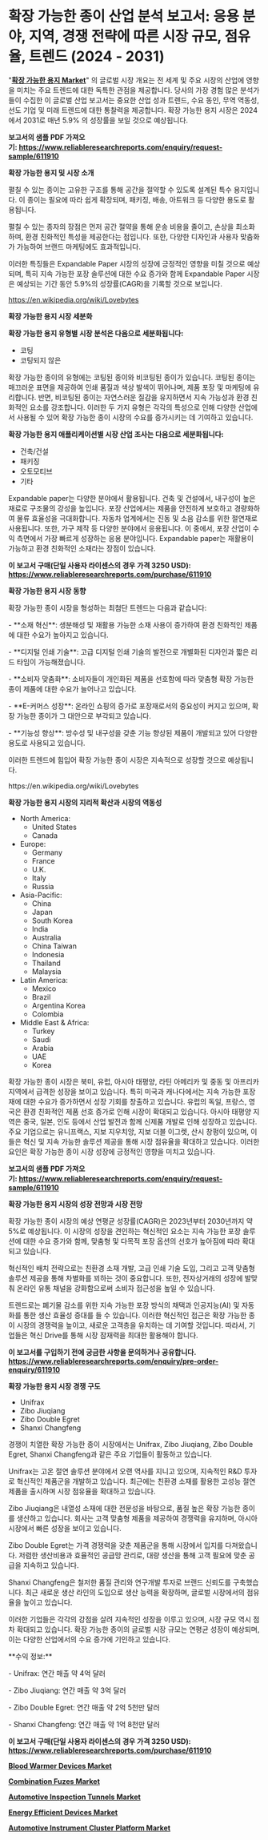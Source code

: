 <p><h1>확장 가능한 종이 산업 분석 보고서: 응용 분야, 지역, 경쟁 전략에 따른 시장 규모, 점유율, 트렌드 (2024 - 2031)</h1></p><p>"<strong><a href="https://www.reliableresearchreports.com/expandable-paper-market-in-global-r611910?utm_campaign=105&utm_medium=7&utm_source=Github&utm_content=ia&utm_term=02102024&utm_id=expandable-paper">확장 가능한 용지 Market</a></strong>" 의 글로벌 시장 개요는 전 세계 및 주요 시장의 산업에 영향을 미치는 주요 트렌드에 대한 독특한 관점을 제공합니다. 당사의 가장 경험 많은 분석가들이 수집한 이 글로벌 산업 보고서는 중요한 산업 성과 트렌드, 수요 동인, 무역 역동성, 선도 기업 및 미래 트렌드에 대한 통찰력을 제공합니다. 확장 가능한 용지 시장은 2024에서 2031로 매년 5.9% 의 성장률을 보일 것으로 예상됩니다.</p>
<p><strong>보고서의 샘플 PDF 가져오기:&nbsp;<a href="https://www.reliableresearchreports.com/enquiry/request-sample/611910?utm_campaign=105&utm_medium=7&utm_source=Github&utm_content=ia&utm_term=02102024&utm_id=expandable-paper">https://www.reliableresearchreports.com/enquiry/request-sample/611910</a></strong></p>
<p><strong>확장 가능한 용지 및 시장 소개</strong></p>
<p><p>펼칠 수 있는 종이는 고유한 구조를 통해 공간을 절약할 수 있도록 설계된 특수 용지입니다. 이 종이는 필요에 따라 쉽게 확장되며, 패키징, 배송, 아트워크 등 다양한 용도로 활용됩니다. </p><p>펼칠 수 있는 종자의 장점은 먼저 공간 절약을 통해 운송 비용을 줄이고, 손상을 최소화하며, 환경 친화적인 특성을 제공한다는 점입니다. 또한, 다양한 디자인과 사용자 맞춤화가 가능하여 브랜드 마케팅에도 효과적입니다. </p><p>이러한 특징들은 Expandable Paper 시장의 성장에 긍정적인 영향을 미칠 것으로 예상되며, 특히 지속 가능한 포장 솔루션에 대한 수요 증가와 함께 Expandable Paper 시장은 예상되는 기간 동안 5.9%의 성장률(CAGR)을 기록할 것으로 보입니다.</p></p>
<p><a href="https://en.wikipedia.org/wiki/Lovebytes?utm_campaign=105&utm_medium=7&utm_source=Github&utm_content=ia&utm_term=02102024&utm_id=expandable-paper">https://en.wikipedia.org/wiki/Lovebytes</a></p>
<p><strong>확장 가능한 용지 시장 세분화</strong></p>
<p><strong>확장 가능한 용지 유형별 시장 분석은 다음으로 세분화됩니다:</strong></p>
<p><ul><li>코팅</li><li>코팅되지 않은</li></ul></p>
<p><p>확장 가능한 종이의 유형에는 코팅된 종이와 비코팅된 종이가 있습니다. 코팅된 종이는 매끄러운 표면을 제공하여 인쇄 품질과 색상 발색이 뛰어나며, 제품 포장 및 마케팅에 유리합니다. 반면, 비코팅된 종이는 자연스러운 질감을 유지하면서 지속 가능성과 환경 친화적인 요소를 강조합니다. 이러한 두 가지 유형은 각각의 특성으로 인해 다양한 산업에서 사용될 수 있어 확장 가능한 종이 시장의 수요를 증가시키는 데 기여하고 있습니다.</p></p>
<p><strong>확장 가능한 용지 애플리케이션별 시장 산업 조사는 다음으로 세분화됩니다:</strong></p>
<p><ul><li>건축/건설</li><li>패키징</li><li>오토모티브</li><li>기타</li></ul></p>
<p><p>Expandable paper는 다양한 분야에서 활용됩니다. 건축 및 건설에서, 내구성이 높은 재료로 구조물의 강성을 높입니다. 포장 산업에서는 제품을 안전하게 보호하고 경량화하여 물류 효율성을 극대화합니다. 자동차 업계에서는 진동 및 소음 감소를 위한 절연재로 사용됩니다. 또한, 가구 제작 등 다양한 분야에서 응용됩니다. 이 중에서, 포장 산업이 수익 측면에서 가장 빠르게 성장하는 응용 분야입니다. Expandable paper는 재활용이 가능하고 환경 친화적인 소재라는 장점이 있습니다.</p></p>
<p><strong>이 보고서 구매(단일 사용자 라이센스의 경우 가격 3250 USD): <a href="https://www.reliableresearchreports.com/purchase/611910?utm_campaign=105&utm_medium=7&utm_source=Github&utm_content=ia&utm_term=02102024&utm_id=expandable-paper">https://www.reliableresearchreports.com/purchase/611910</a></strong></p>
<p><strong>확장 가능한 용지 시장 동향</strong></p>
<p><p>확장 가능한 종이 시장을 형성하는 최첨단 트렌드는 다음과 같습니다:</p><p>- **소재 혁신**: 생분해성 및 재활용 가능한 소재 사용이 증가하여 환경 친화적인 제품에 대한 수요가 높아지고 있습니다.</p><p>  </p><p>- **디지털 인쇄 기술**: 고급 디지털 인쇄 기술의 발전으로 개별화된 디자인과 짧은 리드 타임이 가능해졌습니다.</p><p>  </p><p>- **소비자 맞춤화**: 소비자들이 개인화된 제품을 선호함에 따라 맞춤형 확장 가능한 종이 제품에 대한 수요가 늘어나고 있습니다.</p><p>  </p><p>- **E-커머스 성장**: 온라인 쇼핑의 증가로 포장재로서의 중요성이 커지고 있으며, 확장 가능한 종이가 그 대안으로 부각되고 있습니다.</p><p>  </p><p>- **기능성 향상**: 방수성 및 내구성을 갖춘 기능 향상된 제품이 개발되고 있어 다양한 용도로 사용되고 있습니다.</p><p>이러한 트렌드에 힘입어 확장 가능한 종이 시장은 지속적으로 성장할 것으로 예상됩니다.</p></p>
<p>https://en.wikipedia.org/wiki/Lovebytes</p>
<p><strong>확장 가능한 용지 시장의 지리적 확산과 시장의 역동성</strong></p>
<p><ul>
    <li>
        North America:
        <ul>
            <li>United States</li>
            <li>Canada</li>
        </ul>
    </li>
    <li>
        Europe:
        <ul>
            <li>Germany</li>
            <li>France</li>
            <li>U.K.</li>
            <li>Italy</li>
            <li>Russia</li>
        </ul>
    </li>
    <li>
        Asia-Pacific:
        <ul>
            <li>China</li>
            <li>Japan</li>
            <li>South Korea</li>
            <li>India</li>
            <li>Australia</li>
            <li>China Taiwan</li>
            <li>Indonesia</li>
            <li>Thailand</li>
            <li>Malaysia</li>
        </ul>
    </li>
    <li>
        Latin America:
        <ul>
            <li>Mexico</li>
            <li>Brazil</li>
            <li>Argentina Korea</li>
            <li>Colombia</li>
        </ul>
    </li>
    <li>
        Middle East & Africa:
        <ul>
            <li>Turkey</li>
            <li>Saudi</li>
            <li>Arabia</li>
            <li>UAE</li>
            <li>Korea</li>
        </ul>
    </li>
    </ul></p>
<p><p>확장 가능한 종이 시장은 북미, 유럽, 아시아 태평양, 라틴 아메리카 및 중동 및 아프리카 지역에서 급격한 성장을 보이고 있습니다. 특히 미국과 캐나다에서는 지속 가능한 포장재에 대한 수요가 증가하면서 성장 기회를 창출하고 있습니다. 유럽의 독일, 프랑스, 영국은 환경 친화적인 제품 선호 증가로 인해 시장이 확대되고 있습니다. 아시아 태평양 지역은 중국, 일본, 인도 등에서 산업 발전과 함께 신제품 개발로 인해 성장하고 있습니다. 주요 기업으로는 유니프랙스, 지보 지우치앙, 지보 더블 이그렛, 산시 창펑이 있으며, 이들은 혁신 및 지속 가능한 솔루션 제공을 통해 시장 점유율을 확대하고 있습니다. 이러한 요인은 확장 가능한 종이 시장 성장에 긍정적인 영향을 미치고 있습니다.</p></p>
<p><strong>보고서의 샘플 PDF 가져오기:&nbsp;<a href="https://www.reliableresearchreports.com/enquiry/request-sample/611910?utm_campaign=105&utm_medium=7&utm_source=Github&utm_content=ia&utm_term=02102024&utm_id=expandable-paper">https://www.reliableresearchreports.com/enquiry/request-sample/611910</a></strong></p>
<p><strong>확장 가능한 용지 시장의 성장 전망과 시장 전망</strong></p>
<p><p>확장 가능한 종이 시장의 예상 연평균 성장률(CAGR)은 2023년부터 2030년까지 약 5%로 예상됩니다. 이 시장의 성장을 견인하는 혁신적인 요소는 지속 가능한 포장 솔루션에 대한 수요 증가와 함께, 맞춤형 및 다목적 포장 옵션의 선호가 높아짐에 따라 확대되고 있습니다. </p><p>혁신적인 배치 전략으로는 친환경 소재 개발, 고급 인쇄 기술 도입, 그리고 고객 맞춤형 솔루션 제공을 통해 차별화를 꾀하는 것이 중요합니다. 또한, 전자상거래의 성장에 발맞춰 온라인 유통 채널을 강화함으로써 소비자 접근성을 높일 수 있습니다. </p><p>트렌드로는 폐기물 감소를 위한 지속 가능한 포장 방식의 채택과 인공지능(AI) 및 자동화를 통한 생산 효율성 증대를 들 수 있습니다. 이러한 혁신적인 접근은 확장 가능한 종이 시장의 경쟁력을 높이고, 새로운 고객층을 유치하는 데 기여할 것입니다. 따라서, 기업들은 혁신 Drive를 통해 시장 잠재력을 최대한 활용해야 합니다.</p></p>
<p><strong>이 보고서를 구입하기 전에 궁금한 사항을 문의하거나 공유합니다. <a href="https://www.reliableresearchreports.com/enquiry/pre-order-enquiry/611910?utm_campaign=105&utm_medium=7&utm_source=Github&utm_content=ia&utm_term=02102024&utm_id=expandable-paper">https://www.reliableresearchreports.com/enquiry/pre-order-enquiry/611910</a></strong></p>
<p><strong>확장 가능한 용지 시장 경쟁 구도</strong></p>
<p><ul><li>Unifrax</li><li>Zibo Jiuqiang</li><li>Zibo Double Egret</li><li>Shanxi Changfeng</li></ul></p>
<p><p>경쟁이 치열한 확장 가능한 종이 시장에서는 Unifrax, Zibo Jiuqiang, Zibo Double Egret, Shanxi Changfeng과 같은 주요 기업들이 활동하고 있습니다. </p><p>Unifrax는 고온 절연 솔루션 분야에서 오랜 역사를 지니고 있으며, 지속적인 R&D 투자로 혁신적인 제품군을 개발하고 있습니다. 최근에는 친환경 소재를 활용한 고성능 절연 제품을 출시하며 시장 점유율을 확대하고 있습니다.</p><p>Zibo Jiuqiang은 내열성 소재에 대한 전문성을 바탕으로, 품질 높은 확장 가능한 종이를 생산하고 있습니다. 회사는 고객 맞춤형 제품을 제공하여 경쟁력을 유지하며, 아시아 시장에서 빠른 성장을 보이고 있습니다.</p><p>Zibo Double Egret는 가격 경쟁력을 갖춘 제품군을 통해 시장에서 입지를 다져왔습니다. 저렴한 생산비용과 효율적인 공급망 관리로, 대량 생산을 통해 고객 필요에 맞춘 공급을 지속하고 있습니다.</p><p>Shanxi Changfeng은 철저한 품질 관리와 연구개발 투자로 브랜드 신뢰도를 구축했습니다. 최근 새로운 생산 라인의 도입으로 생산 능력을 확장하며, 글로벌 시장에서의 점유율을 높이고 있습니다.</p><p>이러한 기업들은 각각의 강점을 살려 지속적인 성장을 이루고 있으며, 시장 규모 역시 점차 확대되고 있습니다. 확장 가능한 종이의 글로벌 시장 규모는 연평균 성장이 예상되며, 이는 다양한 산업에서의 수요 증가에 기인하고 있습니다.</p><p>**수익 정보:**</p><p>- Unifrax: 연간 매출 약 4억 달러</p><p>- Zibo Jiuqiang: 연간 매출 약 3억 달러</p><p>- Zibo Double Egret: 연간 매출 약 2억 5천만 달러</p><p>- Shanxi Changfeng: 연간 매출 약 1억 8천만 달러</p></p>
<p><strong>이 보고서 구매(단일 사용자 라이센스의 경우 가격 3250 USD): <a href="https://www.reliableresearchreports.com/purchase/611910?utm_campaign=105&utm_medium=7&utm_source=Github&utm_content=ia&utm_term=02102024&utm_id=expandable-paper">https://www.reliableresearchreports.com/purchase/611910</a></strong></p>
<p><strong><p><a href="https://www.linkedin.com/pulse/emerging-blood-warmer-devices-market-opportunities-analysis-c0wte?utm_campaign=105&utm_medium=7&utm_source=Github&utm_content=ia&utm_term=02102024&utm_id=expandable-paper">Blood Warmer Devices Market</a></p><p><a href="https://issuu.com/reportprime-2/docs/combination-fuzes-market-size-2030._fffd3b4786e212?utm_campaign=105&utm_medium=7&utm_source=Github&utm_content=ia&utm_term=02102024&utm_id=expandable-paper">Combination Fuzes Market</a></p><p><a href="https://github.com/NasrinKhan99/Market-Research-Report-List-1/blob/main/automotive-inspection-tunnels-market.md?utm_campaign=105&utm_medium=7&utm_source=Github&utm_content=ia&utm_term=02102024&utm_id=expandable-paper">Automotive Inspection Tunnels Market</a></p><p><a href="https://www.linkedin.com/pulse/energy-efficient-devices-market-size-share-trends-analysis-zayae?utm_campaign=105&utm_medium=7&utm_source=Github&utm_content=ia&utm_term=02102024&utm_id=expandable-paper">Energy Efficient Devices Market</a></p><p><a href="https://github.com/RoseBoyd475/Market-Research-Report-List-1/blob/main/automotive-instrument-cluster-platform-market.md?utm_campaign=105&utm_medium=7&utm_source=Github&utm_content=ia&utm_term=02102024&utm_id=expandable-paper">Automotive Instrument Cluster Platform Market</a></p></strong></p>
<p></p>